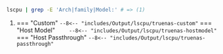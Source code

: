 ```sh
lscpu | grep -E 'Arch|family|Model:' # => (1)
```

1. 
    === "Custom"
        ```
        --8<-- "includes/Output/lscpu/truenas-custom"
        ```
    === "Host Model"
        ```    
        --8<-- "includes/Output/lscpu/truenas-hostmodel"
        ```
    === "Host Passthrough"
        ```
        --8<-- "includes/Output/lscpu/truenas-passthrough"
        ```